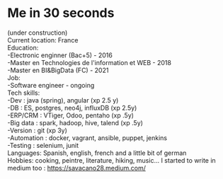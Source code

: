 # Me in 30 seconds
(under construction)  
Current location: France     
Education:   
-Electronic enginner (Bac+5) - 2016    
-Master en Technologies de l'information et WEB - 2018     
-Master en BI&BigData (FC) - 2021   
Job:   
-Software engineer  - ongoing  
Tech skills:     
-Dev : java (spring), angular (xp 2.5 y)    
-DB :  ES, postgres, neo4j, influxDB (xp 2.5y)      
-ERP/CRM : VTiger, Odoo, pentaho  (xp .5y)    
-Big data : spark, hadoop, hive, talend (xp .5y)        
-Version : git (xp 3y)     
-Automation : docker, vagrant, ansible, puppet, jenkins  
-Testing : selenium, junit  
Languages: Spanish, english, french and a little bit of german    
Hobbies: cooking, peintre, literature, hiking, music... I started to write in medium too : https://savacano28.medium.com/





 

